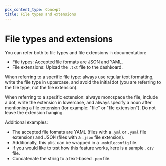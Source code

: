 ```yaml
---
pcx_content_type: Concept
title: File types and extensions
---
```


# File types and extensions

You can refer both to file types and file extensions in documentation:

+ File types: Accepted file formats are JSON and YAML.
+ File extensions: Upload the `.txt` file to the dashboard.

When referring to a specific file type: always use regular text formatting, write the file type in uppercase, and avoid the initial dot (you are referring to the file type, not the file extension).

When referring to a specific extension: always monospace the file, include a dot, write the extension in lowercase, and always specify a noun after mentioning a file extension (for example: "file" or "file extension"). Do not leave the extension hanging. 

Additional examples:

+ The accepted file formats are YAML (files with a `.yml` or `.yaml` file extension) and JSON (files with a `.json` file extension).
+ Additionally, this plist can be wrapped in a `.mobileconfig` file.
+ If you would like to test how this feature works, here is a sample `.csv` file.
+ Concatenate the string to a text-based `.pem` file.